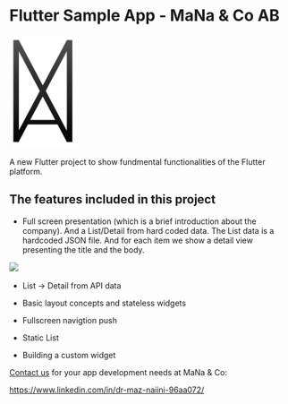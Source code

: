 # Flutter Sample App  - MaNa & Co AB

<img src="/assets/images/logo.png" height="200">

A new Flutter project to show fundmental functionalities of the Flutter platform.


## The features included in this project

- Full screen presentation (which is a brief introduction about the company). And a List/Detail from hard coded data. The List data is a hardcoded JSON file. And for each item we show a detail view presenting the title and the body.

<img src="Flutter-Demo-App.gif" height="500">

- List -> Detail from API data

- Basic layout concepts and stateless widgets
- Fullscreen navigtion push
- Static List
- Building a custom widget

[Contact us](https://www.linkedin.com/in/dr-maz-naiini-96aa072/) for your app development needs at MaNa & Co:

https://www.linkedin.com/in/dr-maz-naiini-96aa072/
